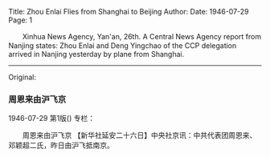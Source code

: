 Title: Zhou Enlai Flies from Shanghai to Beijing
Author:
Date: 1946-07-29
Page: 1

　　Xinhua News Agency, Yan'an, 26th. A Central News Agency report from Nanjing states: Zhou Enlai and Deng Yingchao of the CCP delegation arrived in Nanjing yesterday by plane from Shanghai.



<hr /> 

Original: 


### 周恩来由沪飞京

1946-07-29
第1版()
专栏：

　　周恩来由沪飞京
    【新华社延安二十六日】中央社京讯：中共代表团周恩来、邓颖超二氏，昨日由沪飞抵南京。
